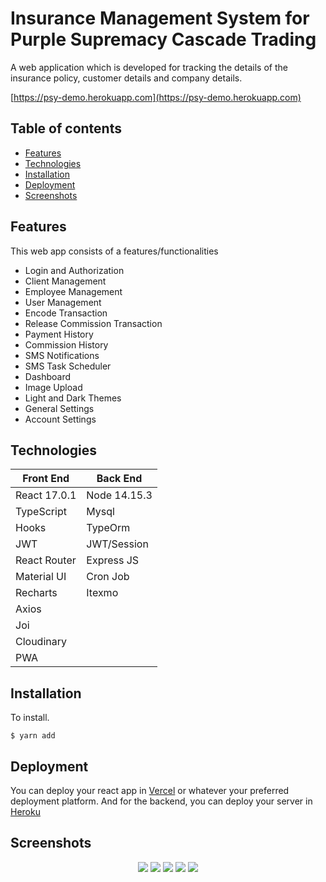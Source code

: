# Insurance Management System for Purple Supremacy Cascade Trading
A web application which is developed for tracking the details of the insurance policy, customer details and company details.

[https://psy-demo.herokuapp.com](https://psy-demo.herokuapp.com)

## Table of contents

- [Features](#features)
- [Technologies](#technologies)
- [Installation](#installation)
- [Deployment](#deployment)
- [Screenshots](#screenshots)

## Features

This web app consists of a features/functionalities

- Login and Authorization
- Client Management
- Employee Management
- User Management
- Encode Transaction
- Release Commission Transaction
- Payment History
- Commission History
- SMS Notifications
- SMS Task Scheduler
- Dashboard
- Image Upload
- Light and Dark Themes
- General Settings
- Account Settings

## Technologies

| Front End    | Back End     |
| ------------ | ------------ |
| React 17.0.1 | Node 14.15.3 |
| TypeScript   | Mysql        |
| Hooks        | TypeOrm      |
| JWT          | JWT/Session  |
| React Router | Express JS   |
| Material UI  | Cron Job     |
| Recharts     | Itexmo       |
| Axios        |
| Joi          |
| Cloudinary   |
| PWA          |

## Installation

To install.

```
$ yarn add
```

## Deployment

You can deploy your react app in [Vercel](http://vercel.app/) or whatever your preferred deployment platform.
And for the backend, you can deploy your server in [Heroku](https://heroku.com)

## Screenshots

<div align="center">
<img src="screenshots/1.jpg"/>
<img src="screenshots/2.jpg"/>
<img src="screenshots/3.jpg"/>
<img src="screenshots/4.jpg"/>
<img src="screenshots/5.jpg"/>
</div>

